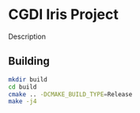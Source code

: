 # CGDI Iris Project

Description

## Building

```sh
mkdir build
cd build
cmake .. -DCMAKE_BUILD_TYPE=Release
make -j4
```

